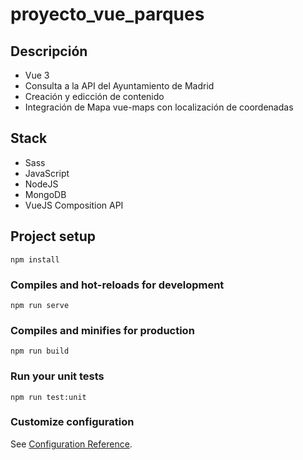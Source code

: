 # proyecto_vue_parques
## Descripción

* Vue 3
* Consulta a la API del Ayuntamiento de Madrid
* Creación y edicción de contenido
* Integración de Mapa vue-maps con localización de coordenadas 


## Stack

* Sass
* JavaScript
* NodeJS
* MongoDB
* VueJS Composition API

## Project setup
```
npm install
```

### Compiles and hot-reloads for development
```
npm run serve
```

### Compiles and minifies for production
```
npm run build
```

### Run your unit tests
```
npm run test:unit
```

### Customize configuration
See [Configuration Reference](https://cli.vuejs.org/config/).
